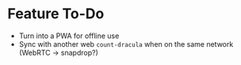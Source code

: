 # Feature To-Do
- Turn into a PWA for offline use
- Sync with another web `count-dracula` when on the same network (WebRTC -> snapdrop?)
